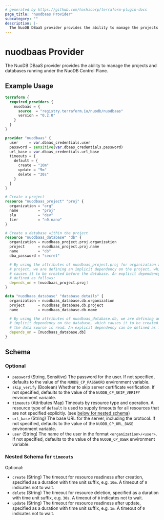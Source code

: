 ```yaml
---
# generated by https://github.com/hashicorp/terraform-plugin-docs
page_title: "nuodbaas Provider"
subcategory: ""
description: |-
  The NuoDB DBaaS provider provides the ability to manage the projects and databases running under the NuoDB Control Plane.
---
```


# nuodbaas Provider

The NuoDB DBaaS provider provides the ability to manage the projects and databases running under the NuoDB Control Plane.

## Example Usage

```terraform
terraform {
  required_providers {
    nuodbaas = {
      source  = "registry.terraform.io/nuodb/nuodbaas"
      version = "0.2.0"
    }
  }
}

provider "nuodbaas" {
  user     = var.dbaas_credentials.user
  password = sensitive(var.dbaas_credentials.password)
  url_base = var.dbaas_credentials.url_base
  timeouts = {
    default = {
      create = "10m"
      update = "5m"
      delete = "30s"
    }
  }
}

# Create a project
resource "nuodbaas_project" "proj" {
  organization = "org"
  name         = "proj"
  sla          = "dev"
  tier         = "n0.nano"
}

# Create a database within the project
resource "nuodbaas_database" "db" {
  organization = nuodbaas_project.proj.organization
  project      = nuodbaas_project.proj.name
  name         = "db"
  dba_password = "secret"

  # By using the attributes of nuodbaas_project.proj for organization and
  # project, we are defining an implicit dependency on the project, which
  # causes it to be created before the database. An explicit dependency can be
  # defined as follows:
  depends_on = [nuodbaas_project.proj]
}

data "nuodbaas_database" "database_details" {
  organization = nuodbaas_database.db.organization
  project      = nuodbaas_database.db.project
  name         = nuodbaas_database.db.name

  # By using the attributes of nuodbaas_database.db, we are defining an
  # implicit dependency on the database, which causes it to be created before
  # the data source is read. An explicit dependency can be defined as follows:
  depends_on = [nuodbaas_database.db]
}
```

<!-- schema generated by tfplugindocs -->
## Schema

### Optional

- `password` (String, Sensitive) The password for the user. If not specified, defaults to the value of the `NUODB_CP_PASSWORD` environment variable.
- `skip_verify` (Boolean) Whether to skip server certificate verification. If not specified, defaults to the value of the `NUODB_CP_SKIP_VERIFY` environment variable.
- `timeouts` (Attributes Map) Timeouts by resource type and operation. A resource type of `default` is used to supply timeouts for all resources that are not specified explicitly. (see [below for nested schema](#nestedatt--timeouts))
- `url_base` (String) The base URL for the server, including the protocol. If not specified, defaults to the value of the `NUODB_CP_URL_BASE` environment variable.
- `user` (String) The name of the user in the format `<organization>/<user>`. If not specified, defaults to the value of the `NUODB_CP_USER` environment variable.

<a id="nestedatt--timeouts"></a>
### Nested Schema for `timeouts`

Optional:

- `create` (String) The timeout for resource readiness after creation, specified as a duration with time unit suffix, e.g. `10m`. A timeout of `0` indicates not to wait.
- `delete` (String) The timeout for resource deletion, specified as a duration with time unit suffix, e.g. `30s`. A timeout of `0` indicates not to wait.
- `update` (String) The timeout for resource readiness after update, specified as a duration with time unit suffix, e.g. `1m`. A timeout of `0` indicates not to wait.
